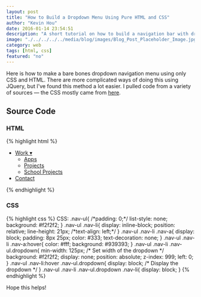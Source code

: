```yaml
---
layout: post
title: "How to Build a Dropdown Menu Using Pure HTML and CSS"
author: "Kevin Hou"
date: 2016-01-14 23:54:51
description: "A short tutorial on how to build a navigation bar with dropdown menu options using only HTML and CSS"
image: "./../../../../media/blog/images/Blog_Post_Placeholder_Image.jpg"
category: web
tags: [html, css]
featured: "no"
---
```

Here is how to make a bare bones dropdown navigation menu using only CSS and HTML. There are more complicated ways of doing this using JQuery, but I've found this method a lot easier. I pulled code from a variety of sources — the CSS mostly came from <a href="http://www.tutorialrepublic.com/faq/show-hide-dropdown-menu-on-mouse-hover-using-css.php">here</a>.

<h2>Source Code</h2>

<h3>HTML</h3>
{% highlight html %}
<ul class="nav-ul">
  <li class="nav-li">
    <a class="nav-a" href="#">Work &#9662;</a>
    <ul class="nav-ul dropdown">
      <li class="nav-li"><a href="#">Apps</a></li>
      <li class="nav-li"><a href="#">Projects</a></li>
      <li class="nav-li"><a href="#">School Projects</a></li>
    </ul>
  </li>
  <li class="nav-li"><a class="nav-a" href="#">Contact</a></li>
</ul>
{% endhighlight %}

<h3>CSS</h3>
{% highlight css %}
CSS:
.nav-ul{
    /*padding: 0;*/
    list-style: none;
    background: #f2f2f2;
}
.nav-ul .nav-li{
    display: inline-block;
    position: relative;
    line-height: 21px;
    /*text-align: left;*/
}
.nav-ul .nav-li .nav-a{
    display: block;
    padding: 8px 25px;
    color: #333;
    text-decoration: none;
}
.nav-ul .nav-li .nav-a:hover{
    color: #fff;
    background: #939393;
}
.nav-ul .nav-li .nav-ul.dropdown{
    min-width: 125px; /* Set width of the dropdown */
    background: #f2f2f2;
    display: none;
    position: absolute;
    z-index: 999;
    left: 0;
}
.nav-ul .nav-li:hover .nav-ul.dropdown{
    display: block; /* Display the dropdown */
}
.nav-ul .nav-li .nav-ul.dropdown .nav-li{
    display: block;
}
{% endhighlight %}

Hope this helps!
